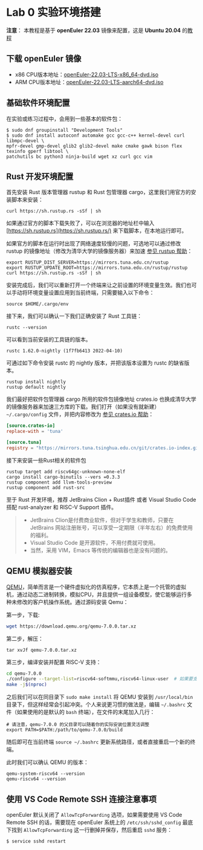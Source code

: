 # Lab 0 实验环境搭建

**注意**： 本教程是基于 **openEuler 22.03** 镜像来配置，这是 **Ubuntu 20.04** 的[教程](./lab0-ubuntu.md)

## 下载 openEuler 镜像

- x86 CPU版本地址：[openEuler-22.03-LTS-x86_64-dvd.iso](https://repo.openeuler.org/openEuler-22.03-LTS/ISO/x86_64/openEuler-22.03-LTS-x86_64-dvd.iso)
- ARM CPU版本地址：[openEuler-22.03-LTS-aarch64-dvd.iso](https://repo.openeuler.org/openEuler-22.03-LTS/ISO/aarch64/openEuler-22.03-LTS-aarch64-dvd.iso)

## 基础软件环境配置

在实验或练习过程中，会用到一些基本的软件包：

```shell
$ sudo dnf groupinstall "Development Tools"
$ sudo dnf install autoconf automake gcc gcc-c++ kernel-devel curl libmpc-devel \
mpfr-devel gmp-devel glib2 glib2-devel make cmake gawk bison flex texinfo gperf libtool \
patchutils bc python3 ninja-build wget xz curl gcc vim
```

## Rust 开发环境配置

首先安装 Rust 版本管理器 rustup 和 Rust 包管理器 cargo，这里我们用官方的安装脚本来安装：

```shell
curl https://sh.rustup.rs -sSf | sh
```

如果通过官方的脚本下载失败了，可以在浏览器的地址栏中输入 [https://sh.rustup.rs](https://sh.rustup.rs/) 来下载脚本，在本地运行即可。

如果官方的脚本在运行时出现了网络速度较慢的问题，可选地可以通过修改 rustup 的镜像地址（修改为清华大学的镜像服务器）来加速 [参见 rustup 帮助](https://mirrors.tuna.tsinghua.edu.cn/help/rustup/)：

```shell
export RUSTUP_DIST_SERVER=https://mirrors.tuna.edu.cn/rustup
export RUSTUP_UPDATE_ROOT=https://mirrors.tuna.edu.cn/rustup/rustup
curl https://sh.rustup.rs -sSf | sh
```

安装完成后，我们可以重新打开一个终端来让之前设置的环境变量生效。我们也可以手动将环境变量设置应用到当前终端，只需要输入以下命令：

```shell
source $HOME/.cargo/env
```

接下来，我们可以确认一下我们正确安装了 Rust 工具链：

```shell
rustc --version
```

可以看到当前安装的工具链的版本。

```shell
rustc 1.62.0-nightly (1f7fb6413 2022-04-10)
```

可通过如下命令安装 rustc 的 nightly 版本，并把该版本设置为 rustc 的缺省版本。

```shell
rustup install nightly
rustup default nightly
```

我们最好把软件包管理器 cargo 所用的软件包镜像地址 crates.io 也换成清华大学的镜像服务器来加速三方库的下载。我们打开（如果没有就新建） `~/.cargo/config` 文件，并把内容修改为 [参见 crates.io 帮助](https://mirrors.tuna.tsinghua.edu.cn/help/crates.io-index.git/)：

```toml
[source.crates-io]
replace-with = 'tuna'

[source.tuna]
registry = "https://mirrors.tuna.tsinghua.edu.cn/git/crates.io-index.git"
```

接下来安装一些Rust相关的软件包

```shell
rustup target add riscv64gc-unknown-none-elf
cargo install cargo-binutils --vers =0.3.3
rustup component add llvm-tools-preview
rustup component add rust-src
```

至于 Rust 开发环境，推荐 JetBrains Clion + Rust插件 或者 Visual Studio Code 搭配 rust-analyzer 和 RISC-V Support 插件。

> - JetBrains Clion是付费商业软件，但对于学生和教师，只要在 JetBrains 网站注册账号，可以享受一定期限（半年左右）的免费使用的福利。
> - Visual Studio Code 是开源软件，不用付费就可使用。
> - 当然，采用 VIM，Emacs 等传统的编辑器也是没有问题的。

## QEMU 模拟器安装

[QEMU](https://www.qemu.org/)，简单而言是一个硬件虚拟化的仿真程序，它本质上是一个托管的虚拟机，通过动态二进制转换，模拟CPU，并且提供一组设备模型，使它能够运行多种未修改的客户机操作系统。通过源码安装 Qemu：

第一步，下载:

```bash
wget https://download.qemu.org/qemu-7.0.0.tar.xz
```

第二步，解压：

```shell
tar xvJf qemu-7.0.0.tar.xz
```

第三步，编译安装并配置 RISC-V 支持：

```bash
cd qemu-7.0.0
./configure --target-list=riscv64-softmmu,riscv64-linux-user  # 如果要支持图形界面，可添加 " --enable-sdl" 参数
make -j$(nproc)
```

之后我们可以在同目录下 `sudo make install` 将 QEMU 安装到 `/usr/local/bin` 目录下，但这样经常会引起冲突。个人来说更习惯的做法是，编辑 `~/.bashrc` 文件（如果使用的是默认的 `bash` 终端），在文件的末尾加入几行：

```shell
# 请注意，qemu-7.0.0 的父目录可以随着你的实际安装位置灵活调整
export PATH=$PATH:/path/to/qemu-7.0.0/build
```

随后即可在当前终端 `source ~/.bashrc` 更新系统路径，或者直接重启一个新的终端。

此时我们可以确认 QEMU 的版本：

```shell
qemu-system-riscv64 --version
qemu-riscv64 --version
```

## 使用 VS Code Remote SSH 连接注意事项

openEuler 默认关闭了 `AllowTcpForwarding` 选项，如果需要使用 VS Code Remote SSH 的话，需要现在 openEuler 系统上的 `/etc/ssh/sshd_config` 最底下找到 `AllowTcpForwarding` 这一行删掉并保存，然后重启 `sshd` 服务：

```shell
$ service sshd restart
```

